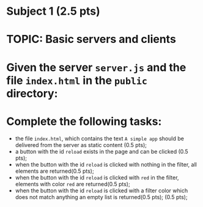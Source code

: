 # Subject 1 (2.5 pts)
# TOPIC: Basic servers and clients

# Given the server `server.js` and the file `index.html` in the `public` directory:

# Complete the following tasks:
- the file `index.html`, which contains the text `A simple app` should be delivered from the server as static content (0.5 pts);
- a button with the id `reload` exists in the page and can be clicked (0.5 pts);
- when the button with the id `reload` is clicked with nothing in the filter, all elements are returned(0.5 pts);
- when the button with the id `reload` is clicked with `red` in the filter, elements with color `red` are returned(0.5 pts);
- when the button with the id `reload` is clicked with  a filter color which does not match anything an empty list is returned(0.5 pts); (0.5 pts);

